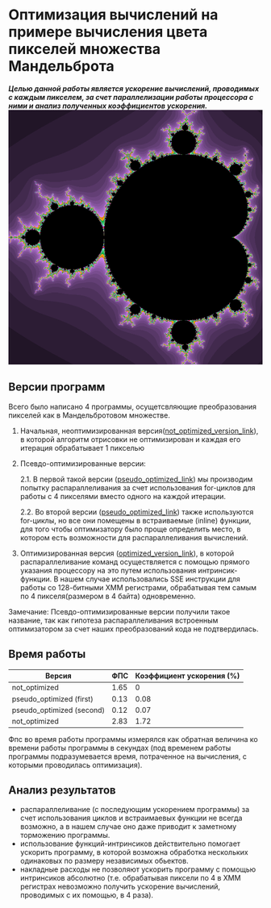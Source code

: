 # Оптимизация вычислений на примере вычисления цвета пикселей множества Мандельброта

***Целью данной работы является ускорение вычислений, проводимых с каждым пикселем, за счет параллелизации работы процессора с ними и анализ полученных коэффициентов ускорения.***
![](/mandelbrot_set.png?raw=true "Пример выводимого изображения")


## Версии программ
Всего было написано 4 программы, осущетсвляющие преобразования пикселей как в Мандельбротовом множестве.
1. Начальная, неоптимизированная версия([not_optimized_version_link](/mandelbrot.cpp)), в которой алгоритм отрисовки не оптимизирован и каждая его итерация обрабатывает 1 пикселью
2. Псевдо-оптимизированные версии:

   2.1. В первой такой версии ([pseudo_optimized_link](/mandelbrot_pseudo_optmzd_1.cpp)) мы производим попытку распараллеливания за счет использования for-циклов для работы с 4 пикселями вместо одного на каждой итерации.

   2.2. Во второй версии ([pseudo_optimized_link](/mandelbrot_pseudo_optmzd_2.cpp)) также используются for-циклы, но все они помещены в встраиваемые (inline) функции, для того чтобы оптимизатору было проще определить место, в котором есть возможности для распараллеливания вычислений.

3. Оптимизированная версия ([optimized_version_link](/mandelbrot_optmzd_3.cpp)), в которой распараллеливание команд осуществляется с помощью прямого указания процессору на это путем использования интринсик-функции. В нашем случае использовались SSE инструкции для работы со 128-битными XMM регистрами, обрабатывая тем самым по 4 пикселя(размером в 4 байта) одновременно.

Замечание: Псевдо-оптимизированные версии получили такое название, так как гипотеза распараллеливания встроенным оптимизатором за счет наших преобразований кода не подтвердилась.


## Время работы

| Версия                    | ФПС   | Коэффициент ускорения (%) |
| ------------------------- | ----- | ------------------------- |
| not_optimized             | 1.65  |           0               |
| pseudo_optimized (first)  | 0.13  |    0.08                   |       
| pseudo_optimized (second) | 0.12  |    0.07                   |  
| not_optimized             | 2.83  |    1.72                   |

Фпс во время работы программы измерялся как обратная величина ко времени работы программы в секундах (под временем работы программы подразумевается время, потраченное на вычисления, с которыми проводилась оптимизация).

## Анализ результатов
- распараллеливание (с последующим ускорением программы) за счет использования циклов и встраимаевых функции не всегда возможно, а в нашем случае оно даже приводит к заметному торможению программы.
- использование функций-интринсиков действительно помогает ускорить программу, в которой возможна обработка нескольких одинаковых по размеру независимых обьектов.
- накладные расходы не позволяют ускорить программу с помощью интринсиков абсолютно (т.е. обрабатывая пиксели по 4 в XMM регистрах невозможно получить ускорение вычислений, проводимых с их помощью, в 4 раза).

